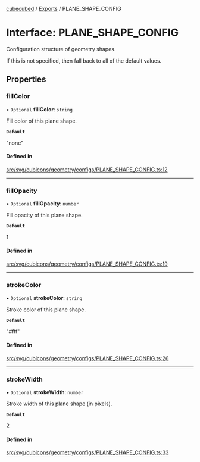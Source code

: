 [cubecubed](/reference/README.md) / [Exports](/reference/modules.md) / PLANE\_SHAPE\_CONFIG

# Interface: PLANE\_SHAPE\_CONFIG

Configuration structure of geometry shapes.

If this is not specified, then fall back to all of the default values.

## Properties

### fillColor

• `Optional` **fillColor**: `string`

Fill color of this plane shape.

**`Default`**

"none"

#### Defined in

[src/svg/cubicons/geometry/configs/PLANE_SHAPE_CONFIG.ts:12](https://github.com/imaphatduc/cubecubed/blob/cb0c39f/src/svg/cubicons/geometry/configs/PLANE_SHAPE_CONFIG.ts#L12)

___

### fillOpacity

• `Optional` **fillOpacity**: `number`

Fill opacity of this plane shape.

**`Default`**

1

#### Defined in

[src/svg/cubicons/geometry/configs/PLANE_SHAPE_CONFIG.ts:19](https://github.com/imaphatduc/cubecubed/blob/cb0c39f/src/svg/cubicons/geometry/configs/PLANE_SHAPE_CONFIG.ts#L19)

___

### strokeColor

• `Optional` **strokeColor**: `string`

Stroke color of this plane shape.

**`Default`**

"#fff"

#### Defined in

[src/svg/cubicons/geometry/configs/PLANE_SHAPE_CONFIG.ts:26](https://github.com/imaphatduc/cubecubed/blob/cb0c39f/src/svg/cubicons/geometry/configs/PLANE_SHAPE_CONFIG.ts#L26)

___

### strokeWidth

• `Optional` **strokeWidth**: `number`

Stroke width of this plane shape (in pixels).

**`Default`**

2

#### Defined in

[src/svg/cubicons/geometry/configs/PLANE_SHAPE_CONFIG.ts:33](https://github.com/imaphatduc/cubecubed/blob/cb0c39f/src/svg/cubicons/geometry/configs/PLANE_SHAPE_CONFIG.ts#L33)
